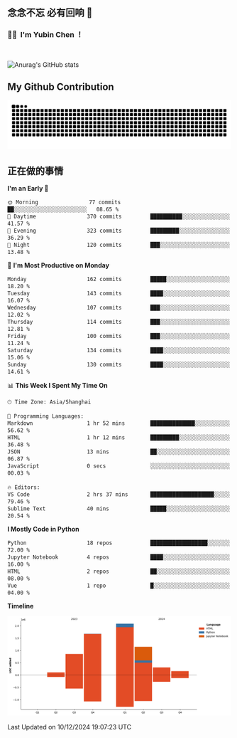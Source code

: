 ## 念念不忘 必有回响  👋
### 👨‍🔧&nbsp;&nbsp;I'm Yubin Chen ！

<br>

![Anurag's GitHub stats](https://github-readme-stats.vercel.app/api?username=abinzzz&count_private=true&show_icons=true&theme=tokyonight)


## My Github Contribution
![](https://github.com/abinzzz/abinzzz/blob/output/github-contribution-grid-snake.svg)

## 正在做的事情

<!--START_SECTION:waka-->
**I'm an Early 🐤** 

```text
🌞 Morning                77 commits          ██░░░░░░░░░░░░░░░░░░░░░░░   08.65 % 
🌆 Daytime                370 commits         ██████████░░░░░░░░░░░░░░░   41.57 % 
🌃 Evening                323 commits         █████████░░░░░░░░░░░░░░░░   36.29 % 
🌙 Night                  120 commits         ███░░░░░░░░░░░░░░░░░░░░░░   13.48 % 
```
📅 **I'm Most Productive on Monday** 

```text
Monday                   162 commits         █████░░░░░░░░░░░░░░░░░░░░   18.20 % 
Tuesday                  143 commits         ████░░░░░░░░░░░░░░░░░░░░░   16.07 % 
Wednesday                107 commits         ███░░░░░░░░░░░░░░░░░░░░░░   12.02 % 
Thursday                 114 commits         ███░░░░░░░░░░░░░░░░░░░░░░   12.81 % 
Friday                   100 commits         ███░░░░░░░░░░░░░░░░░░░░░░   11.24 % 
Saturday                 134 commits         ████░░░░░░░░░░░░░░░░░░░░░   15.06 % 
Sunday                   130 commits         ████░░░░░░░░░░░░░░░░░░░░░   14.61 % 
```


📊 **This Week I Spent My Time On** 

```text
🕑︎ Time Zone: Asia/Shanghai

💬 Programming Languages: 
Markdown                 1 hr 52 mins        ██████████████░░░░░░░░░░░   56.62 % 
HTML                     1 hr 12 mins        █████████░░░░░░░░░░░░░░░░   36.48 % 
JSON                     13 mins             ██░░░░░░░░░░░░░░░░░░░░░░░   06.87 % 
JavaScript               0 secs              ░░░░░░░░░░░░░░░░░░░░░░░░░   00.03 % 

🔥 Editors: 
VS Code                  2 hrs 37 mins       ████████████████████░░░░░   79.46 % 
Sublime Text             40 mins             █████░░░░░░░░░░░░░░░░░░░░   20.54 % 
```

**I Mostly Code in Python** 

```text
Python                   18 repos            ██████████████████░░░░░░░   72.00 % 
Jupyter Notebook         4 repos             ████░░░░░░░░░░░░░░░░░░░░░   16.00 % 
HTML                     2 repos             ██░░░░░░░░░░░░░░░░░░░░░░░   08.00 % 
Vue                      1 repo              █░░░░░░░░░░░░░░░░░░░░░░░░   04.00 % 
```



**Timeline**

![Lines of Code chart](https://raw.githubusercontent.com/abinzzz/abinzzz/main/assets/bar_graph.png)


 Last Updated on 10/12/2024 19:07:23 UTC
<!--END_SECTION:waka-->


